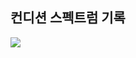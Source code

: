 ## 컨디션 스펙트럼 기록

<img src="https://github.com/BanBanMapMaker/BanBanMapMaker/assets/101504006/7e4c681b-862f-4e17-8f14-67a52fd354a4">

